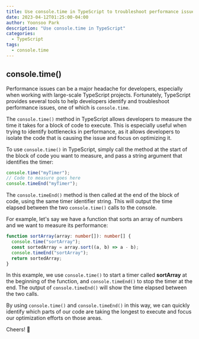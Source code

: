 ```yaml
---
title: Use console.time in TypeScript to troubleshoot performance issues
date: 2023-04-12T01:25:00-04:00
author: Yoonsoo Park
description: "Use console.time in TypeScript"
categories:
  - TypeScript
tags:
  - console.time
---
```


## console.time()
Performance issues can be a major headache for developers, especially when working with large-scale TypeScript projects. Fortunately, TypeScript provides several tools to help developers identify and troubleshoot performance issues, one of which is `console.time`.

The `console.time()` method in TypeScript allows developers to measure the time it takes for a block of code to execute. This is especially useful when trying to identify bottlenecks in performance, as it allows developers to isolate the code that is causing the issue and focus on optimizing it.

To use `console.time()` in TypeScript, simply call the method at the start of the block of code you want to measure, and pass a string argument that identifies the timer:

```typescript
console.time("myTimer");
// Code to measure goes here
console.timeEnd("myTimer");
```

The `console.timeEnd()` method is then called at the end of the block of code, using the same timer identifier string. This will output the time elapsed between the two `console.time()` calls to the console.

For example, let's say we have a function that sorts an array of numbers and we want to measure its performance:

```typescript
function sortArray(array: number[]): number[] {
  console.time("sortArray");
  const sortedArray = array.sort((a, b) => a - b);
  console.timeEnd("sortArray");
  return sortedArray;
}
```
In this example, we use `console.time()` to start a timer called **sortArray** at the beginning of the function, and `console.timeEnd()` to stop the timer at the end. The output of `console.timeEnd()` will show the time elapsed between the two calls.

By using `console.time()` and `console.timeEnd()` in this way, we can quickly identify which parts of our code are taking the longest to execute and focus our optimization efforts on those areas.

Cheers! 🍺